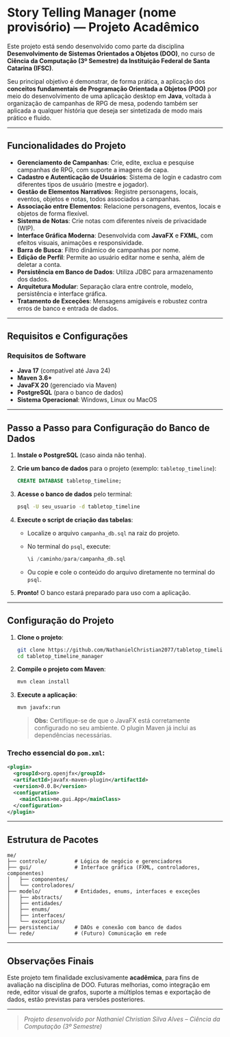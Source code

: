 # Story Telling Manager (nome provisório) — Projeto Acadêmico

Este projeto está sendo desenvolvido como parte da disciplina **Desenvolvimento de Sistemas Orientados a Objetos (DOO)**, no curso de **Ciência da Computação (3º Semestre) da Instituição Federal de Santa Catarina (IFSC)**.

Seu principal objetivo é demonstrar, de forma prática, a aplicação dos **conceitos fundamentais de Programação Orientada a Objetos (POO)** por meio do desenvolvimento de uma aplicação desktop em **Java**, voltada à organização de campanhas de RPG de mesa, podendo também ser aplicada a qualquer história que deseja ser sintetizada de modo mais prático e fluido.

---

## Funcionalidades do Projeto

- **Gerenciamento de Campanhas**: Crie, edite, exclua e pesquise campanhas de RPG, com suporte a imagens de capa.
- **Cadastro e Autenticação de Usuários**: Sistema de login e cadastro com diferentes tipos de usuário (mestre e jogador).
- **Gestão de Elementos Narrativos**: Registre personagens, locais, eventos, objetos e notas, todos associados a campanhas.
- **Associação entre Elementos**: Relacione personagens, eventos, locais e objetos de forma flexível.
- **Sistema de Notas**: Crie notas com diferentes níveis de privacidade (WIP).
- **Interface Gráfica Moderna**: Desenvolvida com **JavaFX** e **FXML**, com efeitos visuais, animações e responsividade.
- **Barra de Busca**: Filtro dinâmico de campanhas por nome.
- **Edição de Perfil**: Permite ao usuário editar nome e senha, além de deletar a conta.
- **Persistência em Banco de Dados**: Utiliza JDBC para armazenamento dos dados.
- **Arquitetura Modular**: Separação clara entre controle, modelo, persistência e interface gráfica.
- **Tratamento de Exceções**: Mensagens amigáveis e robustez contra erros de banco e entrada de dados.

---

## Requisitos e Configurações

### Requisitos de Software

- **Java 17** (compatível até Java 24)
- **Maven 3.6+**
- **JavaFX 20** (gerenciado via Maven)
- **PostgreSQL** (para o banco de dados)
- **Sistema Operacional**: Windows, Linux ou MacOS

---

## Passo a Passo para Configuração do Banco de Dados

1. **Instale o PostgreSQL** (caso ainda não tenha).
2. **Crie um banco de dados** para o projeto (exemplo: `tabletop_timeline`):

   ```sql
   CREATE DATABASE tabletop_timeline;
   ```

3. **Acesse o banco de dados** pelo terminal:

   ```bash
   psql -U seu_usuario -d tabletop_timeline
   ```

4. **Execute o script de criação das tabelas**:

   - Localize o arquivo `campanha_db.sql` na raiz do projeto.
   - No terminal do `psql`, execute:

     ```sql
     \i /caminho/para/campanha_db.sql
     ```

   - Ou copie e cole o conteúdo do arquivo diretamente no terminal do `psql`.

5. **Pronto!** O banco estará preparado para uso com a aplicação.

---

## Configuração do Projeto

1. **Clone o projeto**:

   ```bash
   git clone https://github.com/NathanielChristian2077/tabletop_timeline_manager.git
   cd tabletop_timeline_manager
   ```

2. **Compile o projeto com Maven**:

   ```bash
   mvn clean install
   ```

3. **Execute a aplicação**:

   ```bash
   mvn javafx:run
   ```

   > **Obs:** Certifique-se de que o JavaFX está corretamente configurado no seu ambiente. O plugin Maven já inclui as dependências necessárias.

### Trecho essencial do `pom.xml`:

```xml
<plugin>
  <groupId>org.openjfx</groupId>
  <artifactId>javafx-maven-plugin</artifactId>
  <version>0.0.8</version>
  <configuration>
    <mainClass>me.gui.App</mainClass>
  </configuration>
</plugin>
```

---

## Estrutura de Pacotes

```
me/
├── controle/         # Lógica de negócio e gerenciadores
├── gui/              # Interface gráfica (FXML, controladores, componentes)
│   ├── componentes/
│   └── controladores/
├── modelo/           # Entidades, enums, interfaces e exceções
│   ├── abstracts/
│   ├── entidades/
│   ├── enums/
│   ├── interfaces/
│   └── exceptions/
├── persistencia/     # DAOs e conexão com banco de dados
└── rede/             # (Futuro) Comunicação em rede
```

---

## Observações Finais

Este projeto tem finalidade exclusivamente **acadêmica**, para fins de avaliação na disciplina de DOO. Futuras melhorias, como integração em rede, editor visual de grafos, suporte a múltiplos temas e exportação de dados, estão previstas para versões posteriores.

---

> *Projeto desenvolvido por Nathaniel Christian Silva Alves – Ciência da Computação (3º Semestre)*

